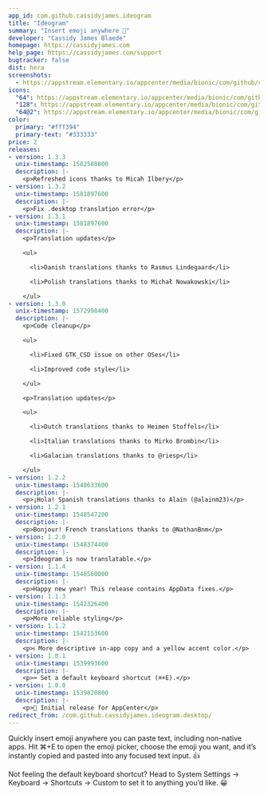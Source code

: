 ```yaml
---
app_id: com.github.cassidyjames.ideogram
title: "Ideogram"
summary: "Insert emoji anywhere 🎉"
developer: "Cassidy James Blaede"
homepage: https://cassidyjames.com
help_page: https://cassidyjames.com/support
bugtracker: false
dist: hera
screenshots:
  - https://appstream.elementary.io/appcenter/media/bionic/com/github/cassidyjames.ideogram/0C017930E6AF47115AB48FCCC2BB151F/screenshots/image-1_orig.png
icons:
  "64": https://appstream.elementary.io/appcenter/media/bionic/com/github/cassidyjames.ideogram/0C017930E6AF47115AB48FCCC2BB151F/icons/64x64/com.github.cassidyjames.ideogram_com.github.cassidyjames.ideogram.png
  "128": https://appstream.elementary.io/appcenter/media/bionic/com/github/cassidyjames.ideogram/0C017930E6AF47115AB48FCCC2BB151F/icons/128x128/com.github.cassidyjames.ideogram_com.github.cassidyjames.ideogram.png
  "64@2": https://appstream.elementary.io/appcenter/media/bionic/com/github/cassidyjames.ideogram/0C017930E6AF47115AB48FCCC2BB151F/icons/64x64@2/com.github.cassidyjames.ideogram_com.github.cassidyjames.ideogram.png
color:
  primary: "#fff394"
  primary-text: "#333333"
price: 2
releases:
- version: 1.3.3
  unix-timestamp: 1582588800
  description: |-
    <p>Refreshed icons thanks to Micah Ilbery</p>
- version: 1.3.2
  unix-timestamp: 1581897600
  description: |-
    <p>Fix .desktop translation error</p>
- version: 1.3.1
  unix-timestamp: 1581897600
  description: |-
    <p>Translation updates</p>

    <ul>

      <li>Danish translations thanks to Rasmus Lindegaard</li>

      <li>Polish translations thanks to Michał Nowakowski</li>

    </ul>
- version: 1.3.0
  unix-timestamp: 1572998400
  description: |-
    <p>Code cleanup</p>

    <ul>

      <li>Fixed GTK_CSD issue on other OSes</li>

      <li>Improved code style</li>

    </ul>

    <p>Translation updates</p>

    <ul>

      <li>Dutch translations thanks to Heimen Stoffels</li>

      <li>Italian translations thanks to Mirko Brombin</li>

      <li>Galacian translations thanks to @riesp</li>

    </ul>
- version: 1.2.2
  unix-timestamp: 1548633600
  description: |-
    <p>¡Hola! Spanish translations thanks to Alain (@alainm23)</p>
- version: 1.2.1
  unix-timestamp: 1548547200
  description: |-
    <p>Bonjour! French translations thanks to @NathanBnm</p>
- version: 1.2.0
  unix-timestamp: 1548374400
  description: |-
    <p>Ideogram is now translatable.</p>
- version: 1.1.4
  unix-timestamp: 1546560000
  description: |-
    <p>Happy new year! This release contains AppData fixes.</p>
- version: 1.1.3
  unix-timestamp: 1542326400
  description: |-
    <p>More reliable styling</p>
- version: 1.1.2
  unix-timestamp: 1542153600
  description: |-
    <p>ℹ More descriptive in-app copy and a yellow accent color.</p>
- version: 1.0.1
  unix-timestamp: 1539993600
  description: |-
    <p>⌨ Set a default keyboard shortcut (⌘+E).</p>
- version: 1.0.0
  unix-timestamp: 1539820800
  description: |-
    <p>🎉 Initial release for AppCenter</p>
redirect_from: /com.github.cassidyjames.ideogram.desktop/
---
```


<p>Quickly insert emoji anywhere you can paste text, including non-native apps. Hit ⌘+E to open the emoji picker, choose the emoji you want, and it’s instantly copied and pasted into any focused text input. 👍</p>
<p>Not feeling the default keyboard shortcut? Head to System Settings → Keyboard → Shortcuts → Custom to set it to anything you’d like. 😀️</p>